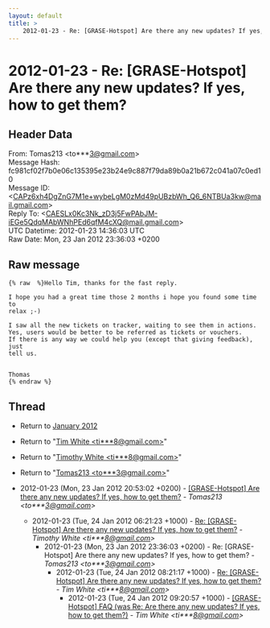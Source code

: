 ```yaml
---
layout: default
title: >
    2012-01-23 - Re: [GRASE-Hotspot] Are there any new updates? If yes,	how to get them?
---
```


# 2012-01-23 - Re: [GRASE-Hotspot] Are there any new updates? If yes,	how to get them?

## Header Data

From: Tomas213 \<to***3@gmail.com\><br>
Message Hash: fc981cf02f7b0e06c135395e23b24e9c887f79da89b0a21b672c041a07c0ed10<br>
Message ID: \<CAPz6xh4DgZnG7M1e+wybeLgM0zMd49pUBzbWh_Q6_6NTBUa3kw@mail.gmail.com\><br>
Reply To: \<CAESLx0Kc3Nk_zD3j5FwPAbJM-iEGe5QdqMAbWNhPEd6qfM4cXQ@mail.gmail.com\><br>
UTC Datetime: 2012-01-23 14:36:03 UTC<br>
Raw Date: Mon, 23 Jan 2012 23:36:03 +0200<br>

## Raw message

```
{% raw  %}Hello Tim, thanks for the fast reply.

I hope you had a great time those 2 months i hope you found some time to
relax ;-)

I saw all the new tickets on tracker, waiting to see them in actions.
Yes, users would be better to be referred as tickets or vouchers.
If there is any way we could help you (except that giving feedback), just
tell us.


Thomas
{% endraw %}
```

## Thread

+ Return to [January 2012](/archive/2012/01)

+ Return to "[Tim White <ti***8<span>@</span>gmail.com>](/authors/ti___8_at_gmail_com)"
+ Return to "[Timothy White <ti***8<span>@</span>gmail.com>](/authors/ti___8_at_gmail_com)"
+ Return to "[Tomas213 <to***3<span>@</span>gmail.com>](/authors/to___3_at_gmail_com)"

+ 2012-01-23 (Mon, 23 Jan 2012 20:53:02 +0200) - [[GRASE-Hotspot] Are there any new updates? If yes, how to get them?](/archive/2012/01/b68f7311baeee3026ee925455838ecdfa4d70de505a2e994f99e2404f52aef96) - _Tomas213 \<to***3@gmail.com\>_
  + 2012-01-23 (Tue, 24 Jan 2012 06:21:23 +1000) - [Re: [GRASE-Hotspot] Are there any new updates? If yes,	how to get them?](/archive/2012/01/b53034b2de149caadd31844e89ab3f55f5a3d9edb617e3439ed819a4beaa442e) - _Timothy White \<ti***8@gmail.com\>_
    + 2012-01-23 (Mon, 23 Jan 2012 23:36:03 +0200) - Re: [GRASE-Hotspot] Are there any new updates? If yes,	how to get them? - _Tomas213 \<to***3@gmail.com\>_
      + 2012-01-23 (Tue, 24 Jan 2012 08:21:17 +1000) - [Re: [GRASE-Hotspot] Are there any new updates? If yes, how to get them?](/archive/2012/01/a36193c998025f36f3f8ad5c54a3710791f2141c99c7041f1a85a8fb55e4420d) - _Tim White \<ti***8@gmail.com\>_
        + 2012-01-23 (Tue, 24 Jan 2012 09:20:57 +1000) - [[GRASE-Hotspot] FAQ (was Re:  Are there any new updates? If yes, how to get them?)](/archive/2012/01/33a43b639dadb1f6947e159524a411fc8b0b4965d582edf95835742034f08a2e) - _Tim White \<ti***8@gmail.com\>_

